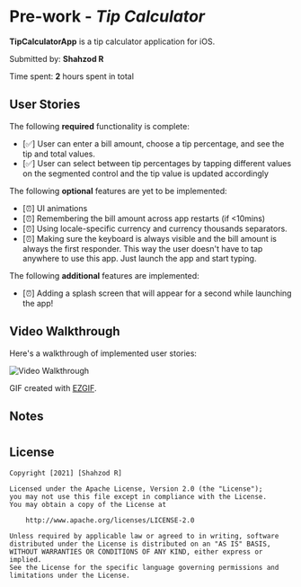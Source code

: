 # Pre-work - *Tip Calculator*

**TipCalculatorApp** is a tip calculator application for iOS.

Submitted by: **Shahzod R**

Time spent: **2** hours spent in total

## User Stories

The following **required** functionality is complete:

* [✅] User can enter a bill amount, choose a tip percentage, and see the tip and total values.
* [✅] User can select between tip percentages by tapping different values on the segmented control and the tip value is updated accordingly

The following **optional** features are yet to be implemented:

* [⏰] UI animations
* [⏰] Remembering the bill amount across app restarts (if <10mins)
* [⏰] Using locale-specific currency and currency thousands separators.
* [⏰] Making sure the keyboard is always visible and the bill amount is always the first responder. This way the user doesn't have to tap anywhere to use this app. Just launch the app and start typing.

The following **additional** features are implemented:

- [⏰] Adding a splash screen that will appear for a second while launching the app!

## Video Walkthrough

Here's a walkthrough of implemented user stories:

<img src='https://i.imgur.com/RB7fKoF.gif' title='Video Walkthrough' width='' alt='Video Walkthrough' />

GIF created with [EZGIF](https://ezgif.com).

## Notes

#

## License

    Copyright [2021] [Shahzod R]

    Licensed under the Apache License, Version 2.0 (the "License");
    you may not use this file except in compliance with the License.
    You may obtain a copy of the License at

        http://www.apache.org/licenses/LICENSE-2.0

    Unless required by applicable law or agreed to in writing, software
    distributed under the License is distributed on an "AS IS" BASIS,
    WITHOUT WARRANTIES OR CONDITIONS OF ANY KIND, either express or implied.
    See the License for the specific language governing permissions and
    limitations under the License.
